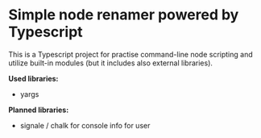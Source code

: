 # Simple node renamer powered by Typescript

This is a Typescript project for practise command-line node scripting and utilize built-in modules (but it includes also external libraries).

**Used libraries:**
- yargs

**Planned libraries:**
- signale / chalk for console info for user